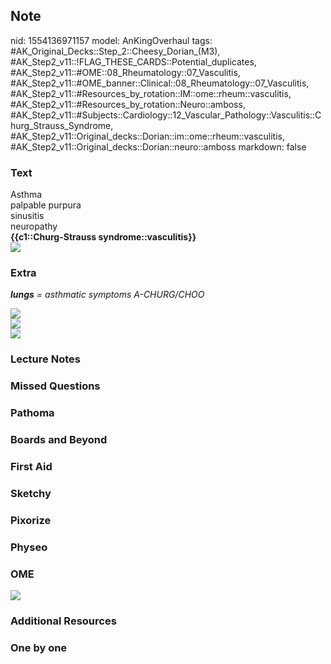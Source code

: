 ## Note
nid: 1554136971157
model: AnKingOverhaul
tags: #AK_Original_Decks::Step_2::Cheesy_Dorian_(M3), #AK_Step2_v11::!FLAG_THESE_CARDS::Potential_duplicates, #AK_Step2_v11::#OME::08_Rheumatology::07_Vasculitis, #AK_Step2_v11::#OME_banner::Clinical::08_Rheumatology::07_Vasculitis, #AK_Step2_v11::#Resources_by_rotation::IM::ome::rheum::vasculitis, #AK_Step2_v11::#Resources_by_rotation::Neuro::amboss, #AK_Step2_v11::#Subjects::Cardiology::12_Vascular_Pathology::Vasculitis::Churg_Strauss_Syndrome, #AK_Step2_v11::Original_decks::Dorian::im::ome::rheum::vasculitis, #AK_Step2_v11::Original_decks::Dorian::neuro::amboss
markdown: false

### Text
<div>
  <div>
    Asthma
  </div>
  <div>
    palpable purpura
  </div>
  <div>
    sinusitis
  </div>
  <div>
    neuropathy
  </div>
  <div style="font-weight: bold;"></div>
  <div style="font-weight: bold;">
    <b>{{c1::Churg-Strauss syndrome::vasculitis}}</b>
  </div>
</div>
<div style="font-weight: bold;"></div>
<div style="font-weight: bold;"><img src=
"churg-strauss_syndrome-2.jpg"></div>

### Extra
<i><b>lungs</b> = asthmatic symptoms A-CHURG/CHOO</i>
<div>
  <i><img src="paste-3283528267595777.jpg"></i>
  <div>
    <i><img src="paste-3086543887532033.jpg"></i>
  </div>
  <div>
    <i><img src="paste-3086311959298049.jpg"></i>
  </div>
</div>

### Lecture Notes


### Missed Questions


### Pathoma


### Boards and Beyond


### First Aid


### Sketchy


### Pixorize


### Physeo


### OME
<div class="ome-widget">
  <a href=
  "https://onlinemeded.org/spa/rheumatology/vasculitis/acquire?ref=anki">
  <img src="_OME_AnkiFlashcards_Lesson_1.png"></a>
</div>

### Additional Resources


### One by one

